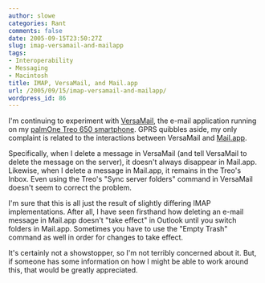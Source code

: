 ```yaml
---
author: slowe
categories: Rant
comments: false
date: 2005-09-15T23:50:27Z
slug: imap-versamail-and-mailapp
tags:
- Interoperability
- Messaging
- Macintosh
title: IMAP, VersaMail, and Mail.app
url: /2005/09/15/imap-versamail-and-mailapp/
wordpress_id: 86
---
```


I'm continuing to experiment with [VersaMail](http://www.palm.com/us/products/smartphones/treo650/versamail.epl), the e-mail application running on my [palmOne Treo 650 smartphone](http://www.palm.com/us/products/smartphones/treo650/). GPRS quibbles aside, my only complaint is related to the interactions between VersaMail and [Mail.app](http://www.apple.com/macosx/features/mail/).

Specifically, when I delete a message in VersaMail (and tell VersaMail to delete the message on the server), it doesn't always disappear in Mail.app. Likewise, when I delete a message in Mail.app, it remains in the Treo's Inbox. Even using the Treo's "Sync server folders" command in VersaMail doesn't seem to correct the problem.

I'm sure that this is all just the result of slightly differing IMAP implementations. After all, I have seen firsthand how deleting an e-mail message in Mail.app doesn't "take effect" in Outlook until you switch folders in Mail.app. Sometimes you have to use the "Empty Trash" command as well in order for changes to take effect.

It's certainly not a showstopper, so I'm not terribly concerned about it. But, if someone has some information on how I might be able to work around this, that would be greatly appreciated.
